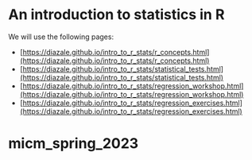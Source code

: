 # An introduction to statistics in R

We will use the following pages:

* [https://diazale.github.io/intro_to_r_stats/r_concepts.html](https://diazale.github.io/intro_to_r_stats/r_concepts.html)
* [https://diazale.github.io/intro_to_r_stats/statistical_tests.html](https://diazale.github.io/intro_to_r_stats/statistical_tests.html)
* [https://diazale.github.io/intro_to_r_stats/regression_workshop.html](https://diazale.github.io/intro_to_r_stats/regression_workshop.html) 
* [https://diazale.github.io/intro_to_r_stats/regression_exercises.html](https://diazale.github.io/intro_to_r_stats/regression_exercises.html) 
# micm_spring_2023
